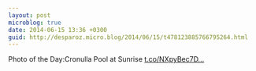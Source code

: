 ```yaml
---
layout: post
microblog: true
date: 2014-06-15 13:36 +0300
guid: http://desparoz.micro.blog/2014/06/15/t478123885766795264.html
---
```

Photo of the Day:Cronulla Pool at Sunrise [t.co/NXpyBec7D...](http://t.co/NXpyBec7DQ)
